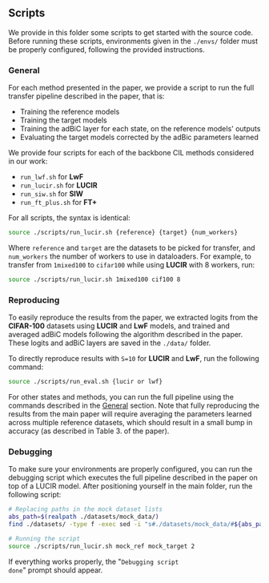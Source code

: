 ## Scripts

We provide in this folder some scripts to get started with the source code.
Before running these scripts, environments given in the <code>./envs/</code> folder must be properly configured, following the provided instructions.

### General

For each method presented in the paper, we provide a script to run the full transfer pipeline described in the paper, that is:

- Training the reference models
- Training the target models
- Training the adBiC layer for each state, on the reference models' outputs
- Evaluating the target models corrected by the adBic parameters learned

We provide four scripts for each of the backbone CIL methods considered in our work:

- `run_lwf.sh` for __LwF__
- `run_lucir.sh` for __LUCIR__
- `run_siw.sh` for __SIW__
- `run_ft_plus.sh` for __FT+__

For all scripts, the syntax is identical:

```bash
source ./scripts/run_lucir.sh {reference} {target} {num_workers}
```

Where `reference` and `target` are the datasets to be picked for transfer, and `num_workers` the number of workers to use in dataloaders. For example, to transfer from `1mixed100` to `cifar100` while using __LUCIR__ with 8 workers, run:

```bash
source ./scripts/run_lucir.sh 1mixed100 cif100 8
```

### Reproducing

To easily reproduce the results from the paper, we extracted logits from the __CIFAR-100__ datasets using __LUCIR__ and __LwF__ models, and trained and averaged adBiC models following the algorithm described in the paper. These logits and adBiC layers are saved in the <code>./data/</code> folder.

To directly reproduce results with <code>S=10</code> for __LUCIR__ and __LwF__, run the following command:

```bash
source ./scripts/run_eval.sh {lucir or lwf}
```

For other states and methods, you can run the full pipeline using the commands described in the [General](#general) section. Note that fully reproducing the results from the main paper will require averaging the parameters learned across multiple reference datasets, which should result in a small bump in accuracy (as described in Table 3. of the paper).

### Debugging

To make sure your environments are properly configured, you can run the debugging script which executes the full pipeline described in the paper on top of a LUCIR model.
After positioning yourself in the main folder, run the following script:

```bash
# Replacing paths in the mock dataset lists
abs_path=$(realpath ./datasets/mock_data/)
find ./datasets/ -type f -exec sed -i "s#./datasets/mock_data/#${abs_path}/#g" {} +

# Running the script
source ./scripts/run_lucir.sh mock_ref mock_target 2
```

If everything works properly, the "<code>Debugging script done</code>" prompt should appear.
